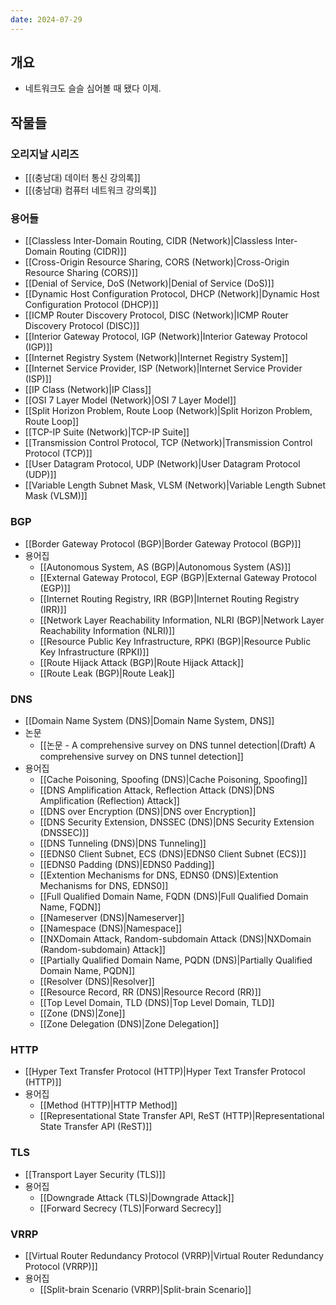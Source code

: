 ```yaml
---
date: 2024-07-29
---
```

## 개요

- 네트워크도 슬슬 심어볼 때 됐다 이제.

## 작물들

### 오리지날 시리즈

- [[(충남대) 데이터 통신 강의록]]
- [[(충남대) 컴퓨터 네트워크 강의록]]

### 용어들

- [[Classless Inter-Domain Routing, CIDR (Network)|Classless Inter-Domain Routing (CIDR)]]
- [[Cross-Origin Resource Sharing, CORS (Network)|Cross-Origin Resource Sharing (CORS)]]
- [[Denial of Service, DoS (Network)|Denial of Service (DoS)]]
- [[Dynamic Host Configuration Protocol, DHCP (Network)|Dynamic Host Configuration Protocol (DHCP)]]
- [[ICMP Router Discovery Protocol, DISC (Network)|ICMP Router Discovery Protocol (DISC)]]
- [[Interior Gateway Protocol, IGP (Network)|Interior Gateway Protocol (IGP)]]
- [[Internet Registry System (Network)|Internet Registry System]]
- [[Internet Service Provider, ISP (Network)|Internet Service Provider (ISP)]]
- [[IP Class (Network)|IP Class]]
- [[OSI 7 Layer Model (Network)|OSI 7 Layer Model]]
- [[Split Horizon Problem, Route Loop (Network)|Split Horizon Problem, Route Loop]]
- [[TCP-IP Suite (Network)|TCP-IP Suite]]
- [[Transmission Control Protocol, TCP (Network)|Transmission Control Protocol (TCP)]]
- [[User Datagram Protocol, UDP (Network)|User Datagram Protocol (UDP)]]
- [[Variable Length Subnet Mask, VLSM (Network)|Variable Length Subnet Mask (VLSM)]]

### BGP

- [[Border Gateway Protocol (BGP)|Border Gateway Protocol (BGP)]]
- 용어집
	- [[Autonomous System, AS (BGP)|Autonomous System (AS)]]
	- [[External Gateway Protocol, EGP (BGP)|External Gateway Protocol (EGP)]]
	- [[Internet Routing Registry, IRR (BGP)|Internet Routing Registry (IRR)]]
	- [[Network Layer Reachability Information, NLRI (BGP)|Network Layer Reachability Information (NLRI)]]
	- [[Resource Public Key Infrastructure, RPKI (BGP)|Resource Public Key Infrastructure (RPKI)]]
	- [[Route Hijack Attack (BGP)|Route Hijack Attack]]
	- [[Route Leak (BGP)|Route Leak]]

### DNS

- [[Domain Name System (DNS)|Domain Name System, DNS]]
- 논문
	- [[논문 - A comprehensive survey on DNS tunnel detection|(Draft) A comprehensive survey on DNS tunnel detection]]
- 용어집
	- [[Cache Poisoning, Spoofing (DNS)|Cache Poisoning, Spoofing]]
	- [[DNS Amplification Attack, Reflection Attack (DNS)|DNS Amplification (Reflection) Attack]]
	- [[DNS over Encryption (DNS)|DNS over Encryption]]
	- [[DNS Security Extension, DNSSEC (DNS)|DNS Security Extension (DNSSEC)]]
	- [[DNS Tunneling (DNS)|DNS Tunneling]]
	- [[EDNS0 Client Subnet, ECS (DNS)|EDNS0 Client Subnet (ECS)]]
	- [[EDNS0 Padding (DNS)|EDNS0 Padding]]
	- [[Extention Mechanisms for DNS, EDNS0 (DNS)|Extention Mechanisms for DNS, EDNS0]]
	- [[Full Qualified Domain Name, FQDN (DNS)|Full Qualified Domain Name, FQDN]]
	- [[Nameserver (DNS)|Nameserver]]
	- [[Namespace (DNS)|Namespace]]
	- [[NXDomain Attack, Random-subdomain Attack (DNS)|NXDomain (Random-subdomain) Attack]]
	- [[Partially Qualified Domain Name, PQDN (DNS)|Partially Qualified Domain Name, PQDN]]
	- [[Resolver (DNS)|Resolver]]
	- [[Resource Record, RR (DNS)|Resource Record (RR)]]
	- [[Top Level Domain, TLD (DNS)|Top Level Domain, TLD]]
	- [[Zone (DNS)|Zone]]
	- [[Zone Delegation (DNS)|Zone Delegation]]

### HTTP

- [[Hyper Text Transfer Protocol (HTTP)|Hyper Text Transfer Protocol (HTTP)]]
- 용어집
	- [[Method (HTTP)|HTTP Method]]
	- [[Representational State Transfer API, ReST (HTTP)|Representational State Transfer API (ReST)]]

### TLS

- [[Transport Layer Security (TLS)]]
- 용어집
	- [[Downgrade Attack (TLS)|Downgrade Attack]]
	- [[Forward Secrecy (TLS)|Forward Secrecy]]

### VRRP

- [[Virtual Router Redundancy Protocol (VRRP)|Virtual Router Redundancy Protocol (VRRP)]]
- 용어집
	- [[Split-brain Scenario (VRRP)|Split-brain Scenario]]
